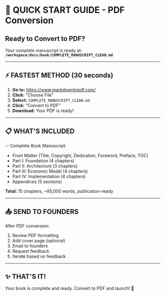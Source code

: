 # 🚀 QUICK START GUIDE - PDF Conversion

## Ready to Convert to PDF?

Your complete manuscript is ready at:
**`/workspace/docs/book/COMPLETE_MANUSCRIPT_CLEAN.md`**

---

## ⚡ FASTEST METHOD (30 seconds)

1. **Go to:** https://www.markdowntopdf.com/
2. **Click:** "Choose File"
3. **Select:** `COMPLETE_MANUSCRIPT_CLEAN.md`
4. **Click:** "Convert to PDF"
5. **Download:** Your PDF is ready!

---

## 📋 WHAT'S INCLUDED

✅ Complete Book Manuscript:
- Front Matter (Title, Copyright, Dedication, Foreword, Preface, TOC)
- Part I: Foundation (4 chapters)
- Part II: Architecture (3 chapters)
- Part III: Economic Model (4 chapters)
- Part IV: Implementation (4 chapters)
- Appendices (5 sections)

**Total:** 15 chapters, ~85,000 words, publication-ready

---

## 📤 SEND TO FOUNDERS

After PDF conversion:
1. Review PDF formatting
2. Add cover page (optional)
3. Email to founders
4. Request feedback
5. Iterate based on feedback

---

## ✨ THAT'S IT!

Your book is complete and ready. Convert to PDF and launch! 🎉
